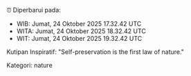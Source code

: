 ⏰ Diperbarui pada:
- WIB: Jumat, 24 Oktober 2025 17.32.42 UTC
- WITA: Jumat, 24 Oktober 2025 18.32.42 UTC
- WIT: Jumat, 24 Oktober 2025 19.32.42 UTC

Kutipan Inspiratif:
"Self-preservation is the first law of nature."


Kategori: nature

